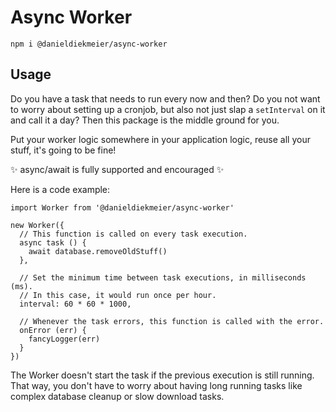 # Async Worker

```
npm i @danieldiekmeier/async-worker
```


## Usage

Do you have a task that needs to run every now and then? Do you not want to worry about setting up a cronjob, but also not just slap a `setInterval` on it and call it a day? Then this package is the middle ground for you.

Put your worker logic somewhere in your application logic, reuse all your stuff, it's going to be fine!

✨ async/await is fully supported and encouraged ✨

Here is a code example:

```
import Worker from '@danieldiekmeier/async-worker'

new Worker({
  // This function is called on every task execution.
  async task () {
    await database.removeOldStuff()
  },

  // Set the minimum time between task executions, in milliseconds (ms).
  // In this case, it would run once per hour.
  interval: 60 * 60 * 1000,

  // Whenever the task errors, this function is called with the error.
  onError (err) {
    fancyLogger(err)
  }
})
```

The Worker doesn't start the task if the previous execution is still running. That way, you don't have to worry about having long running tasks like complex database cleanup or slow download tasks.
